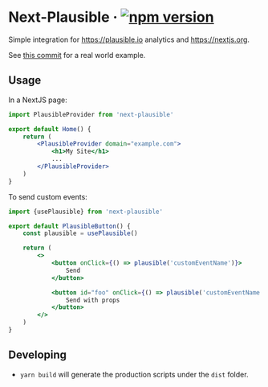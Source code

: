 # Next-Plausible &middot; [![npm version](https://img.shields.io/npm/v/next-plausible.svg?style=flat)](https://www.npmjs.com/package/next-plausible)

Simple integration for https://plausible.io analytics and https://nextjs.org.

See [this commit](https://github.com/4lejandrito/react-guitar/commit/a634d43cab5c4da5da5aeabaa792a5f42c21a1ed) for a real world example.

## Usage

In a NextJS page:

```jsx
import PlausibleProvider from 'next-plausible'

export default Home() {
    return (
        <PlausibleProvider domain="example.com">
            <h1>My Site</h1>
            ...
        </PlausibleProvider>
    )
}
```

To send custom events:

```jsx
import {usePlausible} from 'next-plausible'

export default PlausibleButton() {
    const plausible = usePlausible()

    return (
        <>
            <button onClick={() => plausible('customEventName')}>
                Send
            </button>

            <button id="foo" onClick={() => plausible('customEventName', { props: { buttonId: 'foo' }})}>
                Send with props
            </button>
        </>
    )
}
```

## Developing

- `yarn build` will generate the production scripts under the `dist` folder.
